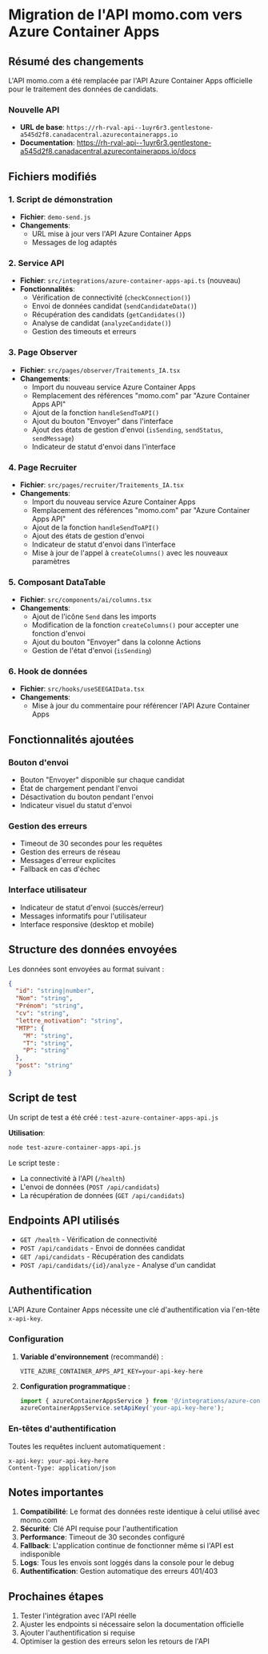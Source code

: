 # Migration de l'API momo.com vers Azure Container Apps

## Résumé des changements

L'API momo.com a été remplacée par l'API Azure Container Apps officielle pour le traitement des données de candidats.

### Nouvelle API
- **URL de base**: `https://rh-rval-api--1uyr6r3.gentlestone-a545d2f8.canadacentral.azurecontainerapps.io`
- **Documentation**: https://rh-rval-api--1uyr6r3.gentlestone-a545d2f8.canadacentral.azurecontainerapps.io/docs

## Fichiers modifiés

### 1. Script de démonstration
- **Fichier**: `demo-send.js`
- **Changements**: 
  - URL mise à jour vers l'API Azure Container Apps
  - Messages de log adaptés

### 2. Service API
- **Fichier**: `src/integrations/azure-container-apps-api.ts` (nouveau)
- **Fonctionnalités**:
  - Vérification de connectivité (`checkConnection()`)
  - Envoi de données candidat (`sendCandidateData()`)
  - Récupération des candidats (`getCandidates()`)
  - Analyse de candidat (`analyzeCandidate()`)
  - Gestion des timeouts et erreurs

### 3. Page Observer
- **Fichier**: `src/pages/observer/Traitements_IA.tsx`
- **Changements**:
  - Import du nouveau service Azure Container Apps
  - Remplacement des références "momo.com" par "Azure Container Apps API"
  - Ajout de la fonction `handleSendToAPI()`
  - Ajout du bouton "Envoyer" dans l'interface
  - Ajout des états de gestion d'envoi (`isSending`, `sendStatus`, `sendMessage`)
  - Indicateur de statut d'envoi dans l'interface

### 4. Page Recruiter
- **Fichier**: `src/pages/recruiter/Traitements_IA.tsx`
- **Changements**:
  - Import du nouveau service Azure Container Apps
  - Remplacement des références "momo.com" par "Azure Container Apps API"
  - Ajout de la fonction `handleSendToAPI()`
  - Ajout des états de gestion d'envoi
  - Indicateur de statut d'envoi dans l'interface
  - Mise à jour de l'appel à `createColumns()` avec les nouveaux paramètres

### 5. Composant DataTable
- **Fichier**: `src/components/ai/columns.tsx`
- **Changements**:
  - Ajout de l'icône `Send` dans les imports
  - Modification de la fonction `createColumns()` pour accepter une fonction d'envoi
  - Ajout du bouton "Envoyer" dans la colonne Actions
  - Gestion de l'état d'envoi (`isSending`)

### 6. Hook de données
- **Fichier**: `src/hooks/useSEEGAIData.tsx`
- **Changements**:
  - Mise à jour du commentaire pour référencer l'API Azure Container Apps

## Fonctionnalités ajoutées

### Bouton d'envoi
- Bouton "Envoyer" disponible sur chaque candidat
- État de chargement pendant l'envoi
- Désactivation du bouton pendant l'envoi
- Indicateur visuel du statut d'envoi

### Gestion des erreurs
- Timeout de 30 secondes pour les requêtes
- Gestion des erreurs de réseau
- Messages d'erreur explicites
- Fallback en cas d'échec

### Interface utilisateur
- Indicateur de statut d'envoi (succès/erreur)
- Messages informatifs pour l'utilisateur
- Interface responsive (desktop et mobile)

## Structure des données envoyées

Les données sont envoyées au format suivant :

```json
{
  "id": "string|number",
  "Nom": "string",
  "Prénom": "string", 
  "cv": "string",
  "lettre_motivation": "string",
  "MTP": {
    "M": "string",
    "T": "string", 
    "P": "string"
  },
  "post": "string"
}
```

## Script de test

Un script de test a été créé : `test-azure-container-apps-api.js`

**Utilisation**:
```bash
node test-azure-container-apps-api.js
```

Le script teste :
- La connectivité à l'API (`/health`)
- L'envoi de données (`POST /api/candidats`)
- La récupération de données (`GET /api/candidats`)

## Endpoints API utilisés

- `GET /health` - Vérification de connectivité
- `POST /api/candidats` - Envoi de données candidat
- `GET /api/candidats` - Récupération des candidats
- `POST /api/candidats/{id}/analyze` - Analyse d'un candidat

## Authentification

L'API Azure Container Apps nécessite une clé d'authentification via l'en-tête `x-api-key`.

### Configuration

1. **Variable d'environnement** (recommandé) :
   ```env
   VITE_AZURE_CONTAINER_APPS_API_KEY=your-api-key-here
   ```

2. **Configuration programmatique** :
   ```typescript
   import { azureContainerAppsService } from '@/integrations/azure-container-apps-api';
   azureContainerAppsService.setApiKey('your-api-key-here');
   ```

### En-têtes d'authentification

Toutes les requêtes incluent automatiquement :
```http
x-api-key: your-api-key-here
Content-Type: application/json
```

## Notes importantes

1. **Compatibilité**: Le format des données reste identique à celui utilisé avec momo.com
2. **Sécurité**: Clé API requise pour l'authentification
3. **Performance**: Timeout de 30 secondes configuré
4. **Fallback**: L'application continue de fonctionner même si l'API est indisponible
5. **Logs**: Tous les envois sont loggés dans la console pour le debug
6. **Authentification**: Gestion automatique des erreurs 401/403

## Prochaines étapes

1. Tester l'intégration avec l'API réelle
2. Ajuster les endpoints si nécessaire selon la documentation officielle
3. Ajouter l'authentification si requise
4. Optimiser la gestion des erreurs selon les retours de l'API
